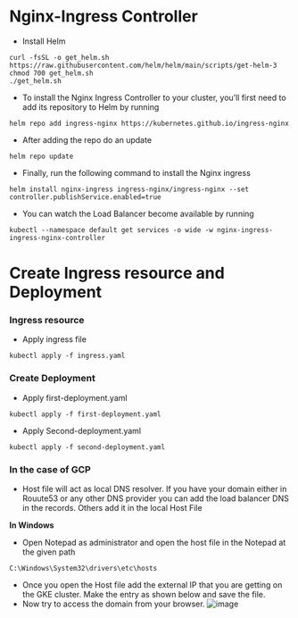 # Nginx-Ingress Controller
- Install Helm
```
curl -fsSL -o get_helm.sh https://raw.githubusercontent.com/helm/helm/main/scripts/get-helm-3
chmod 700 get_helm.sh
./get_helm.sh
```

- To install the Nginx Ingress Controller to your cluster, you’ll first need to add its repository to Helm by running
```
helm repo add ingress-nginx https://kubernetes.github.io/ingress-nginx
```
- After adding the repo do an update
```
helm repo update
```
- Finally, run the following command to install the Nginx ingress
```
helm install nginx-ingress ingress-nginx/ingress-nginx --set controller.publishService.enabled=true 
```
- You can watch the Load Balancer become available by running
```
kubectl --namespace default get services -o wide -w nginx-ingress-ingress-nginx-controller
```
# Create Ingress resource and Deployment
### Ingress resource
- Apply ingress file
```
kubectl apply -f ingress.yaml
```
### Create Deployment
- Apply first-deployment.yaml
```
kubectl apply -f first-deployment.yaml
```
- Apply Second-deployment.yaml
```
kubectl apply -f second-deployment.yaml
```
### In the case of GCP
- Host file will act as local DNS resolver. If you have your domain either in Rouute53 or any other DNS provider you can add the load balancer DNS in the records. Others add it in the local Host File

**In Windows**
- Open Notepad as administrator and open the host file in the Notepad at the given path
```
C:\Windows\System32\drivers\etc\hosts
```
- Once you open the Host file add the external IP that you are getting on the GKE cluster. Make the entry as shown below and save the file.
- Now try to access the domain from your browser.
![image](https://github.com/user-attachments/assets/2ef736b4-9f63-4a13-8452-b765c17e174e)


